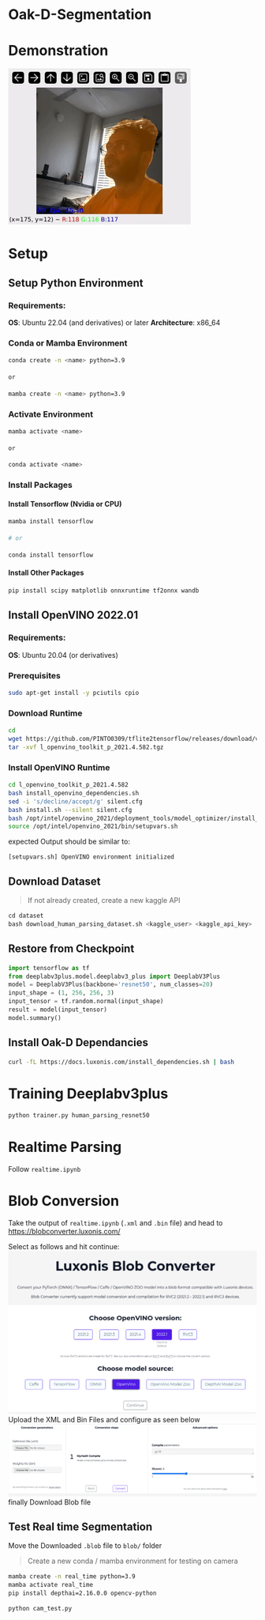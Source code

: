 # Oak-D-Segmentation
# Demonstration
![](./git_images/Video_2024-05-16_08-31-07-ezgif.com-video-to-gif-converter.gif)
# Setup
## Setup Python Environment

### Requirements:
**OS**: Ubuntu 22.04 (and derivatives) or later
**Architecture**: x86_64

### Conda or Mamba Environment
```sh
conda create -n <name> python=3.9

or

mamba create -n <name> python=3.9
```

### Activate Environment
```sh
mamba activate <name>

or

conda activate <name>
```

### Install Packages
#### Install Tensorflow (Nvidia or CPU)
```sh
mamba install tensorflow

# or

conda install tensorflow 
```

#### Install Other Packages
```bash
pip install scipy matplotlib onnxruntime tf2onnx wandb
```

## Install OpenVINO 2022.01

### Requirements:
**OS**: Ubuntu 20.04 (or derivatives)
### Prerequisites
```bash
sudo apt-get install -y pciutils cpio
```

### Download Runtime
```bash
cd
wget https://github.com/PINTO0309/tflite2tensorflow/releases/download/v1.10.4/l_openvino_toolkit_p_2021.4.582.tgz
tar -xvf l_openvino_toolkit_p_2021.4.582.tgz
```

### Install OpenVINO Runtime
```bash
cd l_openvino_toolkit_p_2021.4.582
bash install_openvino_dependencies.sh 
sed -i 's/decline/accept/g' silent.cfg
bash install.sh --silent silent.cfg
bash /opt/intel/openvino_2021/deployment_tools/model_optimizer/install_prerequisites/install_prerequisites.sh
source /opt/intel/openvino_2021/bin/setupvars.sh
```

expected Output should be similar to:
```
[setupvars.sh] OpenVINO environment initialized
```
## Download Dataset
> If not already created, create a new kaggle API 
```python
cd dataset
bash download_human_parsing_dataset.sh <kaggle_user> <kaggle_api_key>
```
## Restore from Checkpoint

```python
import tensorflow as tf
from deeplabv3plus.model.deeplabv3_plus import DeeplabV3Plus
model = DeeplabV3Plus(backbone='resnet50', num_classes=20)
input_shape = (1, 256, 256, 3)
input_tensor = tf.random.normal(input_shape)
result = model(input_tensor)
model.summary()
```

## Install Oak-D Dependancies
```bash
curl -fL https://docs.luxonis.com/install_dependencies.sh | bash
```

# Training Deeplabv3plus
```bash
python trainer.py human_parsing_resnet50
```

# Realtime Parsing
Follow `realtime.ipynb`

# Blob Conversion
Take the output of `realtime.ipynb` (`.xml` and `.bin` file) and head to https://blobconverter.luxonis.com/

Select as follows and hit continue:
![](./git_images/Pasted_image_20240516072620.png)
Upload the XML and Bin Files and configure as seen below
![](./git_images/Pasted_image_20240516072703.png)
finally Download Blob file

## Test Real time Segmentation

Move the Downloaded `.blob` file to `blob/` folder

> Create a new conda / mamba environment for testing on camera

```bash
mamba create -n real_time python=3.9
mamba activate real_time
pip install depthai=2.16.0.0 opencv-python
```

```bash
python cam_test.py
```